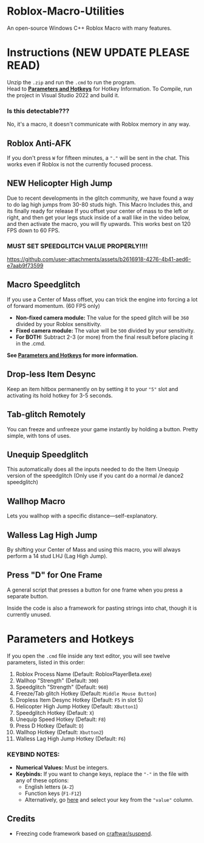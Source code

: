 # Roblox-Macro-Utilities
An open-source Windows C++ Roblox Macro with many features.

# Instructions (NEW UPDATE PLEASE READ)

Unzip the `.zip` and run the `.cmd` to run the program.  
Head to **[Parameters and Hotkeys](#parameters-and-hotkeys)** for Hotkey Information.
To Compile, run the project in Visual Studio 2022 and build it.

### Is this detectable???
No, it's a macro, it doesn't communicate with Roblox memory in any way.

## Roblox Anti-AFK

If you don't press `W` for fifteen minutes, a `"."` will be sent in the chat. This works even if Roblox is not the currently focused process.

## NEW Helicopter High Jump

Due to recent developments in the glitch community, we have found a way to do lag high jumps from 30-80 studs high.
This Macro Includes this, and its finally ready for release
If you offset your center of mass to the left or right, and then get your legs stuck inside of a wall like in the video below, and then activate the macro, you will fly upwards.
This works best on 120 FPS down to 60 FPS.
### MUST SET SPEEDGLITCH VALUE PROPERLY!!!!


https://github.com/user-attachments/assets/b2616918-4276-4b41-aed6-e7aab9f73599

## Macro Speedglitch

If you use a Center of Mass offset, you can trick the engine into forcing a lot of forward momentum. (60 FPS only)

- **Non-fixed camera module:** The value for the speed glitch will be `360` divided by your Roblox sensitivity.
- **Fixed camera module:** The value will be `500` divided by your sensitivity.
- **For BOTH:** Subtract 2-3 (or more) from the final result before placing it in the .cmd.

**See [Parameters and Hotkeys](#parameters-and-hotkeys) for more information.**

## Drop-less Item Desync

Keep an item hitbox permanently on by setting it to your `"5"` slot and activating its hold hotkey for 3-5 seconds.

## Tab-glitch Remotely

You can freeze and unfreeze your game instantly by holding a button. Pretty simple, with tons of uses.

## Unequip Speedglitch

This automatically does all the inputs needed to do the Item Unequip version of the speedglitch (Only use if you cant do a normal /e dance2 speedglitch)

## Wallhop Macro

Lets you wallhop with a specific distance—self-explanatory.

## Walless Lag High Jump

By shifting your Center of Mass and using this macro, you will always perform a 14 stud LHJ (Lag High Jump).

## Press "D" for One Frame

A general script that presses a button for one frame when you press a separate button.

Inside the code is also a framework for pasting strings into chat, though it is currently unused.

# Parameters and Hotkeys

If you open the `.cmd` file inside any text editor, you will see twelve parameters, listed in this order:

1. Roblox Process Name  (Default: RobloxPlayerBeta.exe)
2. Wallhop "Strength"  (Default: `300`)
3. Speedglitch "Strength"  (Default: `960`)
4. Freeze/Tab glitch Hotkey  (Default: `Middle Mouse Button`)
5. Dropless Item Desync Hotkey  (Default: `F5` in slot 5)
6. Helicopter High Jump Hotkey (Default: `XButton1`)
7. Speedglitch Hotkey  (Default: `X`)
8. Unequip Speed Hotkey (Default: `F8`)
10. Press D Hotkey  (Default: `D`)
11. Wallhop Hotkey  (Default: `Xbutton2`)
12. Walless Lag High Jump Hotkey  (Default: `F6`)

### KEYBIND NOTES:
- **Numerical Values:** Must be integers.
- **Keybinds:** If you want to change keys, replace the `"-"` in the file with any of these options:
  - English letters (`A-Z`)
  - Function keys (`F1-F12`)
  - Alternatively, go [here](https://learn.microsoft.com/en-us/windows/win32/inputdev/virtual-key-codes) and select your key from the `"value"` column.

## Credits

- Freezing code framework based on [craftwar/suspend](https://github.com/craftwar/suspend).
